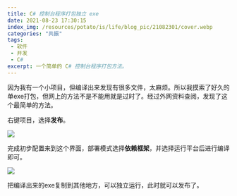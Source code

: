 ```yaml
---
title: C# 控制台程序打包独立 exe
date: 2021-08-23 17:30:15
index_img: /resources/potato/is/life/blog_pic/21082301/cover.webp
categories: "共振"
tags:
 - 软件
 - 开发
 - C#
excerpt: 一个简单的 C# 控制台程序打包方法。
---
```



因为我有一个小项目，但编译出来发现有很多文件，太麻烦。所以我摸索了好久的单exe打包，但网上的方法不是不能用就是过时了。经过外网资料查阅，发现了这个最简单的方法。

右键项目，选择**发布**。

![](/resources/potato/is/life/blog_pic/21082301/1.webp)

完成初步配置来到这个界面，部署模式选择**依赖框架**，并选择运行平台后进行编译即可。

![](/resources/potato/is/life/blog_pic/21082301/2.webp)

把编译出来的exe复制到其他地方，可以独立运行，此时就可以发布了。

